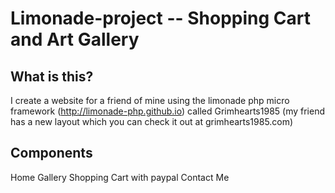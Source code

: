 Limonade-project -- Shopping Cart and Art Gallery
=================================================

## What is this?

I create a website for a friend of mine using the limonade php micro framework (http://limonade-php.github.io)
called Grimhearts1985 (my friend has a new layout which you can check it out at grimhearts1985.com)

## Components

Home
Gallery
Shopping Cart with paypal
Contact Me
